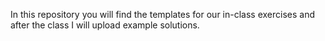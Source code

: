 In this repository you will find the templates for our in-class exercises and after the class I will upload example solutions.
